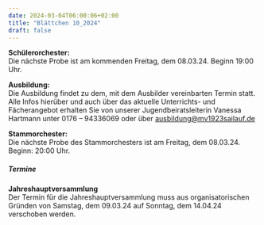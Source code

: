 ```yaml
---
date: 2024-03-04T06:00:06+02:00
title: "Blättchen 10_2024"
draft: false
---
```



**Schülerorchester:**  
Die nächste Probe ist am kommenden Freitag, dem 08.03.24. Beginn 19:00 Uhr.


**Ausbildung:**  
Die Ausbildung findet zu dem, mit dem Ausbilder vereinbarten Termin statt.
Alle Infos hierüber und auch über das aktuelle Unterrichts- und Fächerangebot erhalten Sie von unserer Jugendbeiratsleiterin Vanessa Hartmann unter 0176 – 94336069 oder 
über ausbildung@mv1923sailauf.de


**Stammorchester:**  
Die nächste Probe des Stammorchesters ist am Freitag, dem 08.03.24. Beginn: 20:00 Uhr.


##### Termine  


**Jahreshauptversammlung**  
Der Termin für die Jahreshauptversammlung muss aus organisatorischen Gründen von Samstag, dem 09.03.24 auf Sonntag, dem 14.04.24 verschoben werden. 
